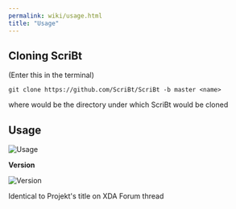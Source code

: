```yaml
---
permalink: wiki/usage.html
title: "Usage"
---
```


## Cloning ScriBt

(Enter this in the terminal)

```git clone https://github.com/ScriBt/ScriBt -b master <name>```

where <name> would be the directory under which ScriBt would be cloned

## Usage

![Usage](https://github.com/ScriBt/images/raw/master/Usage.png)

**Version**

![Version](https://github.com/ScriBt/images/raw/master/Version.png)

Identical to Projekt's title on XDA Forum thread
